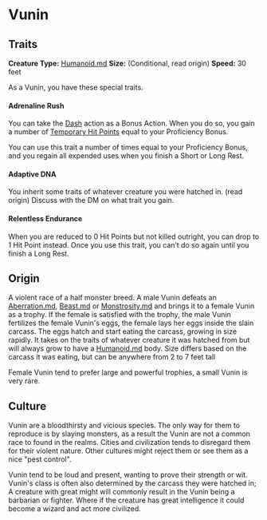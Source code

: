 # Vunin

## Traits

**Creature Type:** [Humanoid.md](../Creature%20types/Humanoid.md)
**Size:** (Conditional, read origin)
**Speed:** 30 feet

As a Vunin, you have these special traits.

#### Adrenaline Rush

You can take the [Dash](https://www.dndbeyond.com/sources/dnd/free-rules/rules-glossary#DashAction) action as a Bonus Action. When you do so, you gain a number of [Temporary Hit Points](https://www.dndbeyond.com/compendium/rules/basic-rules/combat#TemporaryHitPoints) equal to your Proficiency Bonus.

You can use this trait a number of times equal to your Proficiency Bonus, and you regain all expended uses when you finish a Short or Long Rest.

#### Adaptive DNA

You inherit some traits of whatever creature you were hatched in. (read origin)
Discuss with the DM on what trait you gain.

#### Relentless Endurance

When you are reduced to 0 Hit Points but not killed outright, you can drop to 1 Hit Point instead. Once you use this trait, you can’t do so again until you finish a Long Rest.




## Origin

A violent race of a half monster breed.
A male Vunin defeats an [Aberration.md](../Creature%20types/Aberration.md), [Beast.md](../Creature%20types/Beast.md) or [Monstrosity.md](../Creature%20types/Monstrosity.md) and brings it to a female Vunin as a trophy. If the female is satisfied with the trophy, the male Vunin fertilizes the female Vunin's eggs, the female lays her eggs inside the slain carcass.
The eggs hatch and start eating the carcass, growing in size rapidly. It takes on the traits of whatever creature it was hatched from but will always grow to have a [Humanoid.md](../Creature%20types/Humanoid.md) body.
Size differs based on the carcass it was eating, but can be anywhere from 2 to 7 feet tall

Female Vunin tend to prefer large and powerful trophies, a small Vunin is very rare.

## Culture

Vunin are a bloodthirsty and vicious species. The only way for them to reproduce is by slaying monsters, as a result the Vunin are not a common race to found in the realms. Cities and civilization tends to disregard them for their violent nature. Other cultures might reject them or see them as a nice "pest control".

Vunin tend to be loud and present, wanting to prove their strength or wit.
Vunin's class is often also determined by the carcass they were hatched in; A creature with great might will commonly result in the Vunin being a barbarian or fighter. Where if the creature has great intelligence it could become a wizard and act more civilized.